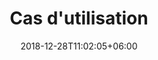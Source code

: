 ---
title: "Cas d'utilisation"
date: 2018-12-28T11:02:05+06:00
icon: "ti-alert"
type: "pages"
weight: 2
---